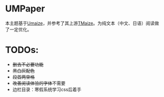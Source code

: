 # UMPaper

本主题基于[Umaize](https://github.com/moi-mo/umaize)，并参考了其上游[TMaize](https://github.com/TMaize/tmaize-blog/)。为纯文本（中文、日语）阅读做了一定优化。

# TODOs:

- ~~删去不必要功能~~
- ~~黑白灰配色~~
- ~~段首两空格~~
- ~~改善阅读体验的字体~~不需要
- 边栏目录：寒假系统学习css后着手


